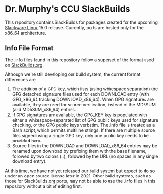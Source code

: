 # Dr. Murphy's CCU SlackBuilds

This repository contains SlackBuilds for packages created for the upcoming
[Slackware Linux](http://www.slackware.com) 15.0 release. Currently, ports
are hosted only for the x86\_64 architecture.

## Info File Format

The .info files found in this repository follow a superset of the format used on [SlackBuilds.org](https://slackbuilds.org).

Although we're still developing our build system, the current format differences are:

1. The addition of a GPG key, which lists (using whitespace separation) the GPG detached signature files
   used for each DOWNLOAD entry (with GPG\_x86\_64 tracking DOWNLOAD\_x86\_64). When GPG signatures are available,
   they are used for source verification, instead of the MD5SUM (and MD5SUM\_x86\_64) entries.
2. If GPG signatures are available, the GPG\_KEY key is populated with either a whitespace-separated list of GPG
   public keys used for signature checking, or the GPG public keys verbatim. The .info file is treated as a Bash
   script, which permits multiline strings. If there are multiple source files signed using a single GPG key, only
   one public key needs to be provided here.
3. Source files in the DOWNLOAD and DOWNLOAD\_x86\_64 entries may be renamed upon download by prefixing them with
   the base filename, followed by two colons (::), followed by the URL (no spaces in any single download entry).

At this time, we have not yet released our build system but expect to do so under an open source license later in
2021. Other build systems, such as those for SlackBuilds.org ports, may not be able to use the .info files in this
repository without a bit of editing first.
